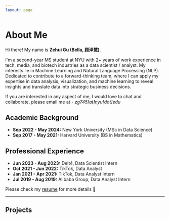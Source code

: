 ```yaml
---
layout: page
---
```


# About Me

<!-- <img src="https://glosolin.github.io/profile.jpg" class="floatpic" width="180" height="240"> -->

Hi there! My name is **Zehui Gu (Bella, 顾泽慧)**.

I'm a second-year MS student at NYU with 2+ years of work experience in tech, media, and biotech industries as a data scientist / analyst. My interests lie in  Machine Learning and Natural Language Processing (NLP). Dedicated to contribute to a forward-thinking team, where I can apply my expertise in data analysis, visualization, and machine learning to reveal insights and translate data into strategic business decisions. 

If you are interested in any aspect of me, I would love to chat and collaborate, please email me at - *zg745[at]nyu[dot]edu*

## Academic Background

- **Sep 2022 - May 2024:** New York University (MSc in Data Science)
- **Sep 2017 - May 2021:** Harvard University (BS in Mathematics)

## Professional Experience

- **Jun 2023 - Aug 2023:** Delt4, Data Scientist Intern
- **Oct 2021 - Jun 2022:** TikTok, Data Analyst
- **Jan 2021 - Apr 2021:** TikTok, Data Analyst Intern
- **Jul 2019 - Aug 2019:** Alibaba Group, Data Analyst Intern

Please check my [resume](https://glosolin.github.io/file/ZehuiGuResume0207-DS.pdf) for more details 🔗 

---

## Projects

<!-- - Internet of Everything (IoE)
- Industrial Automation
- Network and Cybersecurity
- Applied Machine Learning
- [My latest research proposal](https://caihanlin.com/file/proposal-2023.pdf) 🔗

My current research focuses on practical problems that artificial intelligence faces in real life. My interests are on the **Machine Learning** and its applications in **Industrial IoT**. In a word, advanced technologies like ML and IoT positively influence the life of everybody.  I wish to devote my talent to this meaningful cause and bring well-being to society. -->
